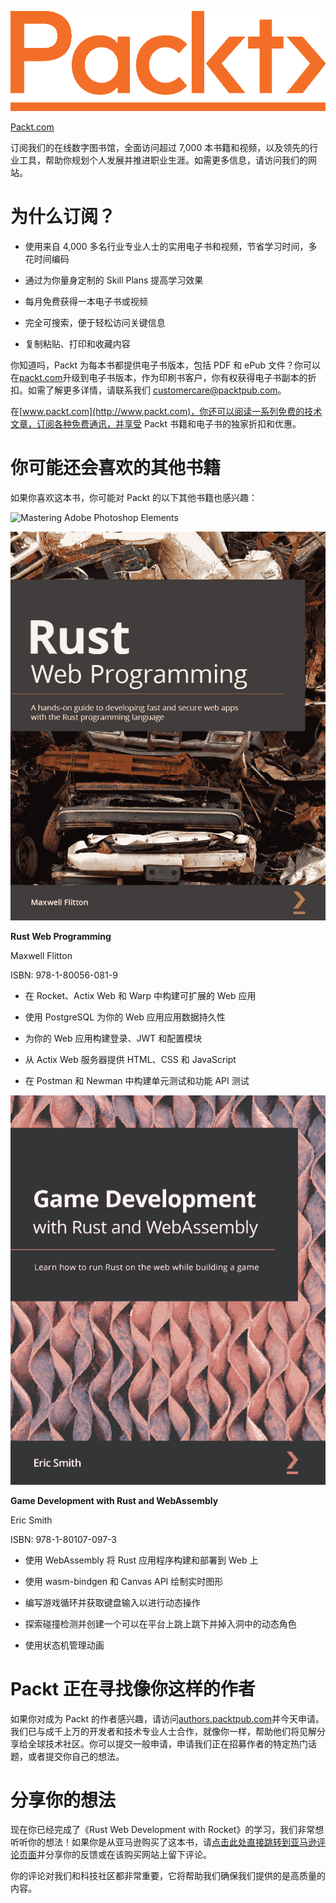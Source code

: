 ![Packt_Logo_Orange](img/Packt_Logo_Orange__f36f261.png)

[Packt.com](http://Packt.com)

订阅我们的在线数字图书馆，全面访问超过 7,000 本书籍和视频，以及领先的行业工具，帮助你规划个人发展并推进职业生涯。如需更多信息，请访问我们的网站。

# 为什么订阅？

+   使用来自 4,000 多名行业专业人士的实用电子书和视频，节省学习时间，多花时间编码

+   通过为你量身定制的 Skill Plans 提高学习效果

+   每月免费获得一本电子书或视频

+   完全可搜索，便于轻松访问关键信息

+   复制粘贴、打印和收藏内容

你知道吗，Packt 为每本书都提供电子书版本，包括 PDF 和 ePub 文件？你可以在[packt.com](http://packt.com)升级到电子书版本，作为印刷书客户，你有权获得电子书副本的折扣。如需了解更多详情，请联系我们 customercare@packtpub.com。

在[www.packt.com](http://www.packt.com)，你还可以阅读一系列免费的技术文章，订阅各种免费通讯，并享受 Packt 书籍和电子书的独家折扣和优惠。

# 你可能还会喜欢的其他书籍

如果你喜欢这本书，你可能对 Packt 的以下其他书籍也感兴趣：

![Mastering Adobe Photoshop Elements](img/Mastering_Adobe_Photoshop_Elements.png)

![Rust Web Programming](img/Rust_Web_Programming.jpg)

**Rust Web Programming**

Maxwell Flitton

ISBN: 978-1-80056-081-9

+   在 Rocket、Actix Web 和 Warp 中构建可扩展的 Web 应用

+   使用 PostgreSQL 为你的 Web 应用应用数据持久性

+   为你的 Web 应用构建登录、JWT 和配置模块

+   从 Actix Web 服务器提供 HTML、CSS 和 JavaScript

+   在 Postman 和 Newman 中构建单元测试和功能 API 测试

![Mastering Adobe Captivate 2019 - Fifth Edition](img/Game_Development_with_Rust_and_WebAssembly.png)

**Game Development with Rust and WebAssembly**

Eric Smith

ISBN: 978-1-80107-097-3

+   使用 WebAssembly 将 Rust 应用程序构建和部署到 Web 上

+   使用 wasm-bindgen 和 Canvas API 绘制实时图形

+   编写游戏循环并获取键盘输入以进行动态操作

+   探索碰撞检测并创建一个可以在平台上跳上跳下并掉入洞中的动态角色

+   使用状态机管理动画

# Packt 正在寻找像你这样的作者

如果你对成为 Packt 的作者感兴趣，请访问[authors.packtpub.com](http://authors.packtpub.com)并今天申请。我们已与成千上万的开发者和技术专业人士合作，就像你一样，帮助他们将见解分享给全球技术社区。你可以提交一般申请，申请我们正在招募作者的特定热门话题，或者提交你自己的想法。

# 分享你的想法

现在你已经完成了《Rust Web Development with Rocket》的学习，我们非常想听听你的想法！如果你是从亚马逊购买了这本书，请[点击此处直接跳转到亚马逊评论页面](https://packt.link/r/180056130X)并分享你的反馈或在该购买网站上留下评论。

你的评论对我们和科技社区都非常重要，它将帮助我们确保我们提供的是高质量的内容。
